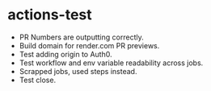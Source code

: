 # actions-test

- PR Numbers are outputting correctly.
- Build domain for render.com PR previews.
- Test adding origin to Auth0.
- Test workflow and env variable readability across jobs.
- Scrapped jobs, used steps instead.
- Test close.

